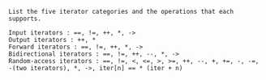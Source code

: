 

    List the five iterator categories and the operations that each supports.

    Input iterators : ==, !=, ++, *, ->
    Output iterators : ++, *
    Forward iterators : ==, !=, ++, *, ->
    Bidirectional iterators : ==, !=, ++, --, *, ->
    Random-access iterators : ==, !=, <, <=, >, >=, ++, --, +, +=, -, -=, -(two iterators), *, ->, iter[n] == * (iter + n)
